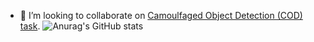 - 👯 I’m looking to collaborate on [Camoulfaged Object Detection (COD) task](http://dpfan.net/camouflage). ![Anurag's GitHub stats](https://github-readme-stats.vercel.app/api?username=DengPingFan&show_icons=true&theme=radical)  



